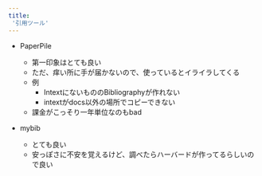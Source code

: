 ```yaml
---
title:
 '引用ツール'
---
```


- PaperPile
    - 第一印象はとても良い
    - ただ、痒い所に手が届かないので、使っているとイライラしてくる
    - 例
        - IntextにないもののBibliographyが作れない
        - intextがdocs以外の場所でコピーできない
    - 課金がこっそり一年単位なのもbad

- mybib
    - とても良い
    - 安っぽさに不安を覚えるけど、調べたらハーバードが作ってるらしいので良い
